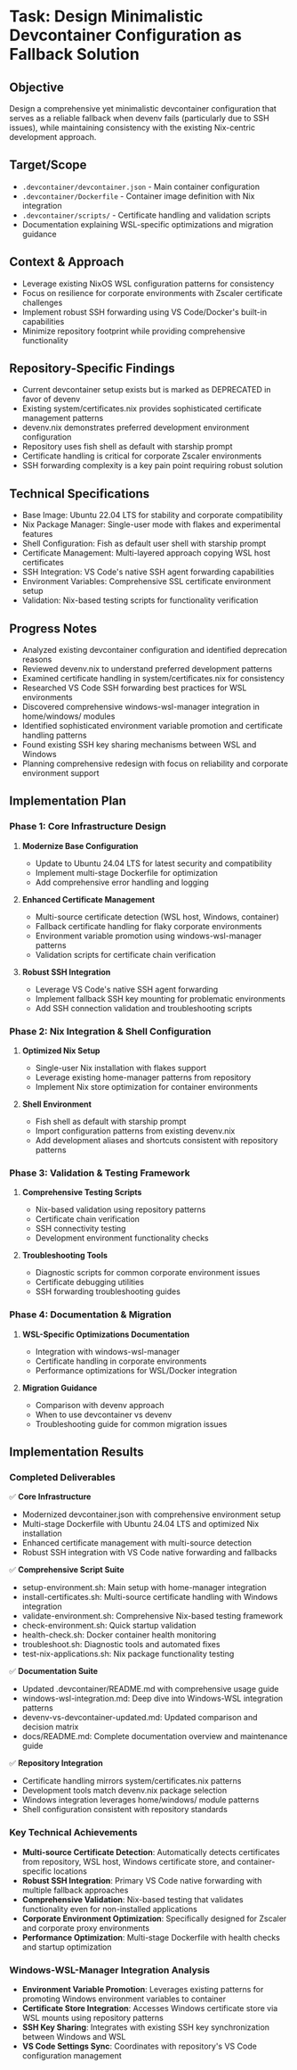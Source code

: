 # Task: Design Minimalistic Devcontainer Configuration as Fallback Solution

## Objective
Design a comprehensive yet minimalistic devcontainer configuration that serves as a reliable fallback when devenv fails (particularly due to SSH issues), while maintaining consistency with the existing Nix-centric development approach.

## Target/Scope
- `.devcontainer/devcontainer.json` - Main container configuration
- `.devcontainer/Dockerfile` - Container image definition with Nix integration
- `.devcontainer/scripts/` - Certificate handling and validation scripts
- Documentation explaining WSL-specific optimizations and migration guidance

## Context & Approach
- Leverage existing NixOS WSL configuration patterns for consistency
- Focus on resilience for corporate environments with Zscaler certificate challenges
- Implement robust SSH forwarding using VS Code/Docker's built-in capabilities
- Minimize repository footprint while providing comprehensive functionality

## Repository-Specific Findings
- Current devcontainer setup exists but is marked as DEPRECATED in favor of devenv
- Existing system/certificates.nix provides sophisticated certificate management patterns
- devenv.nix demonstrates preferred development environment configuration
- Repository uses fish shell as default with starship prompt
- Certificate handling is critical for corporate Zscaler environments
- SSH forwarding complexity is a key pain point requiring robust solution

## Technical Specifications
- Base Image: Ubuntu 22.04 LTS for stability and corporate compatibility
- Nix Package Manager: Single-user mode with flakes and experimental features
- Shell Configuration: Fish as default user shell with starship prompt
- Certificate Management: Multi-layered approach copying WSL host certificates
- SSH Integration: VS Code's native SSH agent forwarding capabilities
- Environment Variables: Comprehensive SSL certificate environment setup
- Validation: Nix-based testing scripts for functionality verification

## Progress Notes
- Analyzed existing devcontainer configuration and identified deprecation reasons
- Reviewed devenv.nix to understand preferred development patterns
- Examined certificate handling in system/certificates.nix for consistency
- Researched VS Code SSH forwarding best practices for WSL environments
- Discovered comprehensive windows-wsl-manager integration in home/windows/ modules
- Identified sophisticated environment variable promotion and certificate handling patterns
- Found existing SSH key sharing mechanisms between WSL and Windows
- Planning comprehensive redesign with focus on reliability and corporate environment support

## Implementation Plan

### Phase 1: Core Infrastructure Design
1. **Modernize Base Configuration**
   - Update to Ubuntu 24.04 LTS for latest security and compatibility
   - Implement multi-stage Dockerfile for optimization
   - Add comprehensive error handling and logging

2. **Enhanced Certificate Management**
   - Multi-source certificate detection (WSL host, Windows, container)
   - Fallback certificate handling for flaky corporate environments
   - Environment variable promotion using windows-wsl-manager patterns
   - Validation scripts for certificate chain verification

3. **Robust SSH Integration**
   - Leverage VS Code's native SSH agent forwarding
   - Implement fallback SSH key mounting for problematic environments
   - Add SSH connection validation and troubleshooting scripts

### Phase 2: Nix Integration & Shell Configuration
1. **Optimized Nix Setup**
   - Single-user Nix installation with flakes support
   - Leverage existing home-manager patterns from repository
   - Implement Nix store optimization for container environments

2. **Shell Environment**
   - Fish shell as default with starship prompt
   - Import configuration patterns from existing devenv.nix
   - Add development aliases and shortcuts consistent with repository patterns

### Phase 3: Validation & Testing Framework
1. **Comprehensive Testing Scripts**
   - Nix-based validation using repository patterns
   - Certificate chain verification
   - SSH connectivity testing
   - Development environment functionality checks

2. **Troubleshooting Tools**
   - Diagnostic scripts for common corporate environment issues
   - Certificate debugging utilities
   - SSH forwarding troubleshooting guides

### Phase 4: Documentation & Migration
1. **WSL-Specific Optimizations Documentation**
   - Integration with windows-wsl-manager
   - Certificate handling in corporate environments
   - Performance optimizations for WSL/Docker integration

2. **Migration Guidance**
   - Comparison with devenv approach
   - When to use devcontainer vs devenv
   - Troubleshooting guide for common migration issues

## Implementation Results

### Completed Deliverables
✅ **Core Infrastructure**
- Modernized devcontainer.json with comprehensive environment setup
- Multi-stage Dockerfile with Ubuntu 24.04 LTS and optimized Nix installation
- Enhanced certificate management with multi-source detection
- Robust SSH integration with VS Code native forwarding and fallbacks

✅ **Comprehensive Script Suite**
- setup-environment.sh: Main setup with home-manager integration
- install-certificates.sh: Multi-source certificate handling with Windows integration
- validate-environment.sh: Comprehensive Nix-based testing framework
- check-environment.sh: Quick startup validation
- health-check.sh: Docker container health monitoring
- troubleshoot.sh: Diagnostic tools and automated fixes
- test-nix-applications.sh: Nix package functionality testing

✅ **Documentation Suite**
- Updated .devcontainer/README.md with comprehensive usage guide
- windows-wsl-integration.md: Deep dive into Windows-WSL integration patterns
- devenv-vs-devcontainer-updated.md: Updated comparison and decision matrix
- docs/README.md: Complete documentation overview and maintenance guide

✅ **Repository Integration**
- Certificate handling mirrors system/certificates.nix patterns
- Development tools match devenv.nix package selection
- Windows integration leverages home/windows/ module patterns
- Shell configuration consistent with repository standards

### Key Technical Achievements
- **Multi-source Certificate Detection**: Automatically detects certificates from repository, WSL host, Windows certificate store, and container-specific locations
- **Robust SSH Integration**: Primary VS Code native forwarding with multiple fallback approaches
- **Comprehensive Validation**: Nix-based testing that validates functionality even for non-installed applications
- **Corporate Environment Optimization**: Specifically designed for Zscaler and corporate proxy environments
- **Performance Optimization**: Multi-stage Dockerfile with health checks and startup optimization

### Windows-WSL-Manager Integration Analysis
- **Environment Variable Promotion**: Leverages existing patterns for promoting Windows environment variables to container
- **Certificate Store Integration**: Accesses Windows certificate store via WSL mounts using repository patterns
- **SSH Key Sharing**: Integrates with existing SSH key synchronization between Windows and WSL
- **VS Code Settings Sync**: Coordinates with repository's VS Code configuration management
